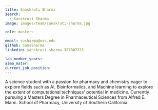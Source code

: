 ```yaml
---
title: Sanskruti Sharma
search:
  - Sanskruti Sharma
image: images/team/sanskruti-sharma.jpg

role: masters

email: susharma@usc.edu 
github: SansSharma
linkedin: sanskruti-sharma-327807223

lab_member_years: 
alma_mater: 
current_job_position: 
---
```


A science student with a passion for pharmacy and chemistry eager to explore fields such as AI, Bioinformatics, and Machine learning to explore the extent of computational techniques' potential in medicine. Currently pursuing a Masters Degree in Pharmaceutical Sciences from Alfred E. Mann. School of Pharmacy, University of Southern California. 
